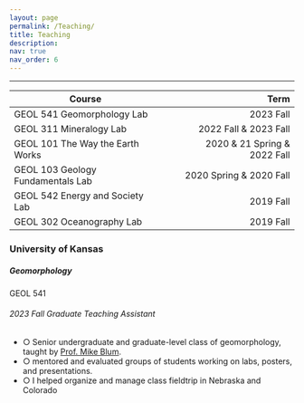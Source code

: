 ```yaml
---
layout: page
permalink: /Teaching/
title: Teaching
description:
nav: true
nav_order: 6
---
```


---

| Course                                      |        |        | Term                     |
|---------------------------------------------|--------|--------|--------------------------:|
| GEOL 541 Geomorphology Lab                  |        |        | 2023 Fall                |
| GEOL 311 Mineralogy Lab                     |        |        | 2022 Fall & 2023 Fall    |
| GEOL 101 The Way the Earth Works            |        |        | 2020 & 21 Spring & 2022 Fall  |
| GEOL 103 Geology Fundamentals Lab           |        |        | 2020 Spring & 2020 Fall              |
| GEOL 542 Energy and Society Lab             |        |        | 2019 Fall                |
| GEOL 302 Oceanography Lab                   |        |        | 2019 Fall                |


<h3 class="mt-4">University of Kansas</h3>

<div class="card mt-3">
  <div class="p-3">
    <div class="row">
      <div class="col-sm-10">
        <h5 class="font-weight-bold">Geomorphology</h5>
      </div>
      <div class="col-sm-2 text-left text-sm-right">
        <span class="badge font-weight-bold light-green darken-1 text-uppercase align-middle" href="https://www.cs.cmu.edu/~pradeepr/courses/701/2018-spring/" target="_blank">
          GEOL 541
        </span>
      </div>
    </div>
    <h6 class="font-italic mt-2 mt-sm-0">2023 Fall Graduate Teaching Assistant</h6>
    <ul class="card-text font-weight-light list-group list-group-flush">
      <li class="list-group-item">○ Senior undergraduate and graduate-level class of geomorphology, taught by <a href="https://geo.ku.edu/people/michael-blum" target="_blank">Prof. Mike Blum</a>.
      </li>
      <li class="list-group-item">○ mentored and evaluated groups of students working on labs, posters, and presentations.</li>
      <li class="list-group-item">○ I helped organize and manage class fieldtrip in Nebraska and Colorado</li>
    </ul>
  </div>
</div>
<!-- Add a space here with a div -->
<div style="margin-top: 30px;"></div>
<!-- Include your map script -->
<script type='text/javascript' id='mapmyvisitors' src='https://mapmyvisitors.com/map.js?cl=71a93e&w=400&t=n&d=BLtgjhphkM5pDoF9xkct-owfCaYFuq22zOjMFXzOT-4&co=ffffff&cmo=ff9933&cmn=ff9933'></script>
